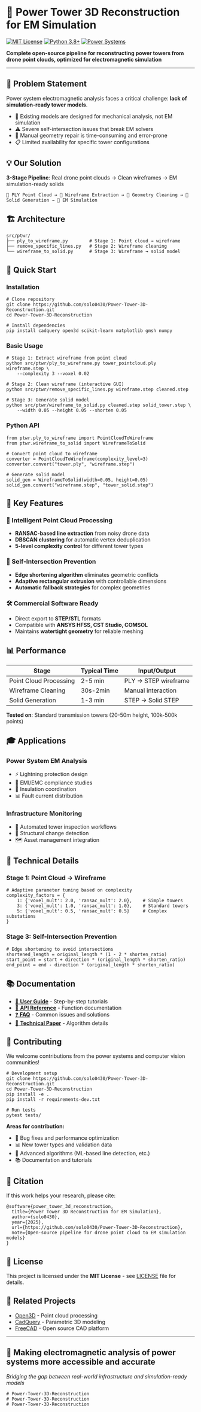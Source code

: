 # 🗼 Power Tower 3D Reconstruction for EM Simulation

[![MIT License](https://img.shields.io/badge/License-MIT-green.svg)](https://choosealicense.com/licenses/mit/)
[![Python 3.8+](https://img.shields.io/badge/python-3.8+-blue.svg)](https://www.python.org/downloads/)
[![Power Systems](https://img.shields.io/badge/application-power%20systems-orange.svg)]()

**Complete open-source pipeline for reconstructing power towers from drone point clouds, optimized for electromagnetic simulation**

---

## 🎯 Problem Statement

Power system electromagnetic analysis faces a critical challenge: **lack of simulation-ready tower models**.

- 🚫 Existing models are designed for mechanical analysis, not EM simulation
- ⚠️ Severe self-intersection issues that break EM solvers  
- 🔧 Manual geometry repair is time-consuming and error-prone
- 📋 Limited availability for specific tower configurations

## 💡 Our Solution

**3-Stage Pipeline**: Real drone point clouds → Clean wireframes → EM simulation-ready solids

```
🚁 PLY Point Cloud → 📐 Wireframe Extraction → 🔧 Geometry Cleaning → 🔷 Solid Generation → 🔬 EM Simulation
```

## 🏗️ Architecture

```
src/ptwr/
├── ply_to_wireframe.py        # Stage 1: Point cloud → wireframe  
├── remove_specific_lines.py   # Stage 2: Wireframe cleaning
└── wireframe_to_solid.py      # Stage 3: Wireframe → solid model
```

## 🚀 Quick Start

### Installation

```
# Clone repository
git clone https://github.com/solo0430/Power-Tower-3D-Reconstruction.git
cd Power-Tower-3D-Reconstruction

# Install dependencies
pip install cadquery open3d scikit-learn matplotlib gmsh numpy
```

### Basic Usage

```
# Stage 1: Extract wireframe from point cloud
python src/ptwr/ply_to_wireframe.py tower_pointcloud.ply wireframe.step \
    --complexity 3 --voxel 0.02

# Stage 2: Clean wireframe (interactive GUI)
python src/ptwr/remove_specific_lines.py wireframe.step cleaned.step

# Stage 3: Generate solid model
python src/ptwr/wireframe_to_solid.py cleaned.step solid_tower.step \
    --width 0.05 --height 0.05 --shorten 0.05
```

### Python API

```
from ptwr.ply_to_wireframe import PointCloudToWireframe
from ptwr.wireframe_to_solid import WireframeToSolid

# Convert point cloud to wireframe
converter = PointCloudToWireframe(complexity_level=3)
converter.convert("tower.ply", "wireframe.step")

# Generate solid model
solid_gen = WireframeToSolid(width=0.05, height=0.05)
solid_gen.convert("wireframe.step", "tower_solid.step")
```

## 🔧 Key Features

### 🎯 Intelligent Point Cloud Processing
- **RANSAC-based line extraction** from noisy drone data
- **DBSCAN clustering** for automatic vertex deduplication  
- **5-level complexity control** for different tower types

### 🔷 Self-Intersection Prevention
- **Edge shortening algorithm** eliminates geometric conflicts
- **Adaptive rectangular extrusion** with controllable dimensions
- **Automatic fallback strategies** for complex geometries

### 🛠️ Commercial Software Ready
- Direct export to **STEP/STL** formats
- Compatible with **ANSYS HFSS, CST Studio, COMSOL**
- Maintains **watertight geometry** for reliable meshing

## 📊 Performance

| Stage | Typical Time | Input/Output |
|-------|-------------|--------------|
| Point Cloud Processing | 2-5 min | PLY → STEP wireframe |
| Wireframe Cleaning | 30s-2min | Manual interaction |
| Solid Generation | 1-3 min | STEP → Solid STEP |

**Tested on**: Standard transmission towers (20-50m height, 100k-500k points)

## 🎓 Applications

### Power System EM Analysis
- ⚡ Lightning protection design
- 📡 EMI/EMC compliance studies  
- 🔌 Insulation coordination
- 📊 Fault current distribution

### Infrastructure Monitoring
- 🚁 Automated tower inspection workflows
- 📏 Structural change detection
- 🗺️ Asset management integration

## 🔬 Technical Details

### Stage 1: Point Cloud → Wireframe
```
# Adaptive parameter tuning based on complexity
complexity_factors = {
    1: {'voxel_mult': 2.0, 'ransac_mult': 2.0},    # Simple towers
    3: {'voxel_mult': 1.0, 'ransac_mult': 1.0},    # Standard towers  
    5: {'voxel_mult': 0.5, 'ransac_mult': 0.5}     # Complex substations
}
```

### Stage 3: Self-Intersection Prevention
```
# Edge shortening to avoid intersections
shortened_length = original_length * (1 - 2 * shorten_ratio)
start_point = start + direction * (original_length * shorten_ratio)
end_point = end - direction * (original_length * shorten_ratio)
```

## 📚 Documentation

- [📖 **User Guide**](docs/user_guide.md) - Step-by-step tutorials
- [🔧 **API Reference**](docs/api_reference.md) - Function documentation  
- [❓ **FAQ**](docs/faq.md) - Common issues and solutions
- [🔬 **Technical Paper**](docs/technical_details.md) - Algorithm details

## 🤝 Contributing

We welcome contributions from the power systems and computer vision communities!

```
# Development setup
git clone https://github.com/solo0430/Power-Tower-3D-Reconstruction.git
cd Power-Tower-3D-Reconstruction
pip install -e .
pip install -r requirements-dev.txt

# Run tests
pytest tests/
```

**Areas for contribution:**
- 🐛 Bug fixes and performance optimization
- 📊 New tower types and validation data
- 🔬 Advanced algorithms (ML-based line detection, etc.)
- 📚 Documentation and tutorials

## 📄 Citation

If this work helps your research, please cite:

```
@software{power_tower_3d_reconstruction,
  title={Power Tower 3D Reconstruction for EM Simulation},
  author={solo0430},
  year={2025},
  url={https://github.com/solo0430/Power-Tower-3D-Reconstruction},
  note={Open-source pipeline for drone point cloud to EM simulation models}
}
```

## 📄 License

This project is licensed under the **MIT License** - see [LICENSE](LICENSE) file for details.

## 🔗 Related Projects

- [Open3D](http://www.open3d.org/) - Point cloud processing
- [CadQuery](https://cadquery.readthedocs.io/) - Parametric 3D modeling
- [FreeCAD](https://www.freecadweb.org/) - Open source CAD platform

---

## 🌟 **Making electromagnetic analysis of power systems more accessible and accurate**

*Bridging the gap between real-world infrastructure and simulation-ready models*
```
# Power-Tower-3D-Reconstruction
# Power-Tower-3D-Reconstruction
# Power-Tower-3D-Reconstruction
